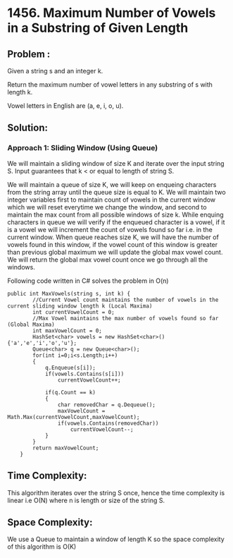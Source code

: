 # 1456. Maximum Number of Vowels in a Substring of Given Length

## Problem : 

Given a string s and an integer k.

Return the maximum number of vowel letters in any substring of s with length k.

Vowel letters in English are (a, e, i, o, u).

## Solution: 

### Approach 1: Sliding Window (Using Queue)

We will maintain a sliding window of size K and iterate over the input string S. 
Input guarantees that k < or equal to length of string S. 

We will maintain a queue of size K, we will keep on enqueing characters from the string array until the queue size is equal to K.
We will maintain two integer variables first to maintain count of vowels in the current window which we will reset everytime we change the window, and second to maintain the max count from all possible windows of size k. 
While enquing characters in queue we will verify if the enqueued character is a vowel, if it is a vowel we will increment the count of vowels found so far i.e. in the current window. When queue reaches size K, we will have the number of vowels found in this window, if the vowel count of this window is greater than previous global maximum we will update the global max vowel count. 
We will return the global max vowel count once we go through all the windows.

Following code written in C# solves the problem in O(n)
```
public int MaxVowels(string s, int k) {
        //Current Vowel count maintains the number of vowels in the current sliding window length k (Local Maxima)
        int currentVowelCount = 0;
        //Max Vowel maintains the max number of vowels found so far (Global Maxima)
        int maxVowelCount = 0;
        HashSet<char> vowels = new HashSet<char>(){'a','e','i','o','u'};
        Queue<char> q = new Queue<char>();        
        for(int i=0;i<s.Length;i++)
        {
            q.Enqueue(s[i]);            
            if(vowels.Contains(s[i]))
                currentVowelCount++;
            
            if(q.Count == k)
            {
                char removedChar = q.Dequeue();
                maxVowelCount = Math.Max(currentVowelCount,maxVowelCount);
                if(vowels.Contains(removedChar))
                    currentVowelCount--;
            }
        }       
        return maxVowelCount;
    }
```

## Time Complexity: 
This algorithm iterates over the string S once, hence the time complexity is linear i.e O(N) where n is length or size of the string S. 

## Space Complexity: 
We use a Queue to maintain a window of length K so the space complexity of this algorithm is O(K) 
